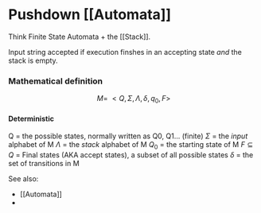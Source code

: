 # Pushdown [[Automata]]

Think Finite State Automata + the [[Stack]].

Input string accepted if execution finshes in an accepting state *and* the stack is empty.

### Mathematical definition 
$$
M =\ <Q, \Sigma, \Lambda, \delta, q_0, F>
$$
#### Deterministic
Q = the possible states, normally written as Q0, Q1... (finite)
$\Sigma$ = the *input* alphabet of M
$\Lambda$  = the *stack* alphabet of M
$Q_0$ = the starting state of M
$F \subseteq Q$ = Final states (AKA accept states), a subset of all possible states
$\delta$ = the set of transitions in M

See also:
- [[Automata]]
- 